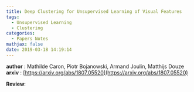 ```yaml
---
title: Deep Clustering for Unsupervised Learning of Visual Features
tags:
  - Unsupervised Learning
  - Clustering
categories:
  - Papers Notes
mathjax: false
date: 2019-03-18 14:19:14
---
```



**author** : Mathilde Caron, Piotr Bojanowski, Armand Joulin, Matthijs Douze
**arxiv** : [https://arxiv.org/abs/1807.05520](https://arxiv.org/abs/1807.05520)

**Review**:


<!--more-->

